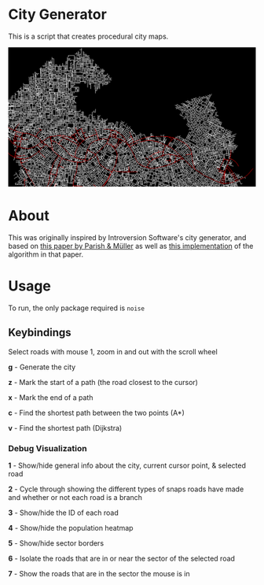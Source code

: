 # City Generator
This is a script that creates procedural city maps.

![A screenshot](screenshot.png)

# About
This was originally inspired by Introversion Software's city generator, and based on 
[this paper by Parish & Müller](https://graphics.ethz.ch/Downloads/Publications/Papers/2001/p_Par01.pdf)
as well as [this implementation](https://www.tmwhere.com/city_generation.html) of the algorithm in that paper.

# Usage
To run, the only package required is `noise`

## Keybindings
Select roads with mouse 1, zoom in and out with the scroll wheel

**g** - Generate the city

**z** - Mark the start of a path (the road closest to the cursor)

**x** - Mark the end of a path

**c** - Find the shortest path between the two points (A*)

**v** - Find the shortest path (Dijkstra)

### Debug Visualization
**1** - Show/hide general info about the city, current cursor point, & selected road

**2** - Cycle through showing the different types of snaps roads have made and whether or not each road is a branch

**3** - Show/hide the ID of each road

**4** - Show/hide the population heatmap

**5** - Show/hide sector borders

**6** - Isolate the roads that are in or near the sector of the selected road

**7** - Show the roads that are in the sector the mouse is in
